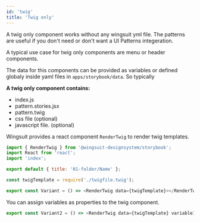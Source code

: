 ```yaml
---
id: 'twig'
title: 'Twig only'
---
```

A twig only component works without any wingsuit yml file. The patterns are useful if you don't need or don't want a UI Patterns integeration.

A typical use case for twig only components are menu or header components. 

The data for this components can be provided as variables or defined globaly inside yaml files in `apps/storybook/data`. So typically 

<b>A twig only component contains:</b>
* index.js
* pattern.stories.jsx
* pattern.twig
* css file (optional)
* javascript file. (optional)

Wingsuit provides a react component `RenderTwig` to render twig templates.

```js
import { RenderTwig } from '@wingsuit-designsystem/storybook';
import React from 'react';
import 'index';

export default { title: '01-folder/Name' };

const twigTemplate = require('./twigfile.twig');

export const Variant = () => <RenderTwig data={twigTemplate}></RenderTwig>;
```

You can assign variables as properties to the twig component.

```js
export const Variant2 = () => <RenderTwig data={twigTemplate} variable1="value1"></RenderTwig>;
```
